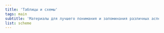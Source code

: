 ```yaml
---
title: 'Таблицы и схемы'
tags: main
subtitle: 'Материалы для лучшего понимания и запоминания различных аспектов учения'
list: scheme
---
```


